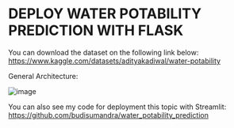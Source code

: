 # DEPLOY WATER POTABILITY PREDICTION WITH FLASK

You can download the dataset on the following link below:
https://www.kaggle.com/datasets/adityakadiwal/water-potability

General Architecture:

![image](https://github.com/budisumandra/PotabilityDeploy_Flask/assets/88915878/10f1c9ea-8ce2-4b26-ba21-2d2013a3ec2a)

You can also see my code for deployment this topic with Streamlit:
https://github.com/budisumandra/water_potability_prediction



